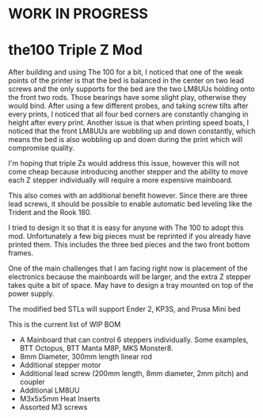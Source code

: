 # WORK IN PROGRESS

# the100 Triple Z Mod
After building and using The 100 for a bit, I noticed that one of the weak points of the printer is that the bed is balanced in the center on two lead screws and the only supports for the bed are the two LM8UUs holding onto the front two rods. Those bearings have some slight play, otherwise they would bind. After using a few different probes, and taking screw tilts after every prints, I noticed that all four bed corners are constantly changing in height after every print. Another issue is that when printing speed boats, I noticed that the front LM8UUs are wobbling up and down constantly, which means the bed is also wobbling up and down during the print which will compromise quality.

I'm hoping that triple Zs would address this issue, however this will not come cheap because introducing another stepper and the ability to move each Z stepper individually will require a more expensive mainboard. 

This also comes with an additional benefit however. Since there are three lead screws, it should be possible to enable automatic bed leveling like the Trident and the Rook 180.

I tried to design it so that it is easy for anyone with The 100 to adopt this mod. Unfortunately a few big pieces must be reprinted if you already have printed them. This includes the three bed pieces and the two front bottom frames.

One of the main challenges that I am facing right now is placement of the electronics because the mainboards will be larger, and the extra Z stepper takes quite a bit of space. May have to design a tray mounted on top of the power supply.

The modified bed STLs will support Ender 2, KP3S, and Prusa Mini bed

This is the current list of WIP BOM
- A Mainboard that can control 6 steppers individually. Some examples, BTT Octopus, BTT Manta M8P, MKS Monster8.
- 8mm Diameter, 300mm length linear rod
- Additional stepper motor
- Additional lead screw (200mm length, 8mm diameter, 2mm pitch) and coupler
- Additional LM8UU
- M3x5x5mm Heat Inserts
- Assorted M3 screws


